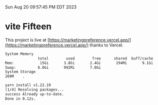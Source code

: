 Sun Aug 20 09:57:45 PM EDT 2023

# vite Fifteen


This project is live at [https://marketingpreference.vercel.app/](https://marketingpreference.vercel.app/) thanks to Vercel.

```bash
System Memory
               total        used        free      shared  buff/cache   available
Mem:            15Gi       3.8Gi       2.4Gi       294Mi       9.1Gi        10Gi
Swap:          8.0Gi       992Mi       7.0Gi
System Storage
269M	.
```
```bash
yarn install v1.22.19
[1/4] Resolving packages...
success Already up-to-date.
Done in 0.12s.
```
```bash
